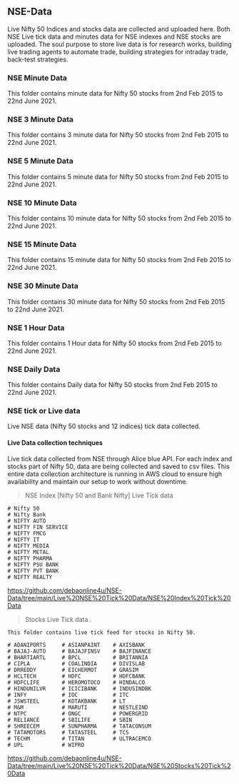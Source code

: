 ## NSE-Data

  Live Nifty 50 Indices and stocks data are collected and uploaded here.
  Both NSE Live tick data and minutes data for NSE indexes and NSE stocks are uploaded. 
  The soul purpose to store live data is for research works, building live trading agents to automate trade, building strategies for intraday trade, back-test strategies. 

### NSE Minute Data

  This folder contains minute data for Nifty 50 stocks from 2nd Feb 2015 to 22nd June 2021. 

### NSE 3 Minute Data

  This folder contains 3 minute data for Nifty 50 stocks from 2nd Feb 2015 to 22nd June 2021. 

### NSE 5 Minute Data

  This folder contains 5 minute data for Nifty 50 stocks from 2nd Feb 2015 to 22nd June 2021. 

### NSE 10 Minute Data

  This folder contains 10 minute data for Nifty 50 stocks from 2nd Feb 2015 to 22nd June 2021. 

### NSE 15 Minute Data

  This folder contains 15 minute data for Nifty 50 stocks from 2nd Feb 2015 to 22nd June 2021. 

### NSE 30 Minute Data

  This folder contains 30 minute data for Nifty 50 stocks from 2nd Feb 2015 to 22nd June 2021. 

### NSE 1 Hour Data

  This folder contains 1 Hour data for Nifty 50 stocks from 2nd Feb 2015 to 22nd June 2021. 

### NSE Daily Data

  This folder contains Daily data for Nifty 50 stocks from 2nd Feb 2015 to 22nd June 2021. 

### NSE tick or Live data

  Live NSE data (Nifty 50 stocks and 12 indices) tick data collected. 


#### Live Data collection techniques

  Live tick data collected from NSE through Alice blue API. For each index and stocks part of Nifty 50, data are being collected and saved to csv files. This entire data collection architecture is running in AWS cloud to ensure high availability and maintain our setup to work without downtime. 

  > NSE Index [Nifty 50 and Bank Nifty] Live Tick data

    # Nifty 50
    # Nifty Bank
    # NIFTY AUTO 
    # NIFTY FIN SERVICE
    # NIFTY FMCG
    # NIFTY IT
    # NIFTY MEDIA
    # NIFTY METAL
    # NIFTY PHARMA
    # NIFTY PSU BANK 
    # NIFTY PVT BANK 
    # NIFTY REALTY

  https://github.com/debaonline4u/NSE-Data/tree/main/Live%20NSE%20Tick%20Data/NSE%20Index%20Tick%20Data
  
  > Stocks Live Tick data . 

    This folder contains live tick feed for stocks in Nifty 50. 

    # ADANIPORTS     # ASIANPAINT    # AXISBANK
    # BAJAJ-AUTO     # BAJAJFINSV    # BAJFINANCE
    # BHARTIARTL     # BPCL          # BRITANNIA
    # CIPLA          # COALINDIA     # DIVISLAB
    # DRREDDY        # EICHERMOT     # GRASIM
    # HCLTECH        # HDFC          # HDFCBANK
    # HDFCLIFE       # HEROMOTOCO    # HINDALCO
    # HINDUNILVR     # ICICIBANK     # INDUSINDBK
    # INFY           # IOC           # ITC
    # JSWSTEEL       # KOTAKBANK     # LT
    # M&M            # MARUTI        # NESTLEIND
    # NTPC           # ONGC          # POWERGRID
    # RELIANCE       # SBILIFE       # SBIN
    # SHREECEM       # SUNPHARMA     # TATACONSUM
    # TATAMOTORS     # TATASTEEL     # TCS
    # TECHM          # TITAN         # ULTRACEMCO
    # UPL            # WIPRO


  https://github.com/debaonline4u/NSE-Data/tree/main/Live%20NSE%20Tick%20Data/NSE%20Stocks%20Tick%20Data

  

  



